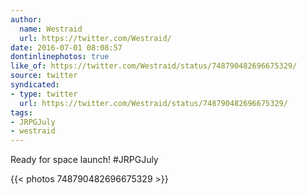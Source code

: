 ```yaml
---
author:
  name: Westraid
  url: https://twitter.com/Westraid/
date: 2016-07-01 08:08:57
dontinlinephotos: true
like_of: https://twitter.com/Westraid/status/748790482696675329/
source: twitter
syndicated:
- type: twitter
  url: https://twitter.com/Westraid/status/748790482696675329/
tags:
- JRPGJuly
- westraid
---
```


Ready for space launch! #JRPGJuly 

{{< photos 748790482696675329 >}}